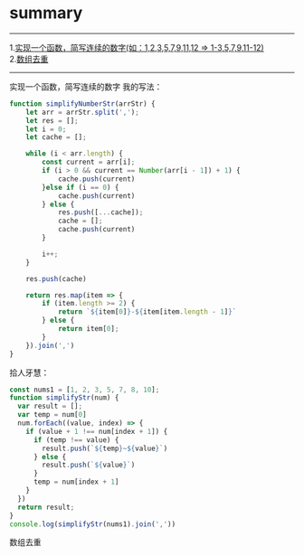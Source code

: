 # summary

---

1.[实现一个函数，简写连续的数字(如：1,2,3,5,7,9,11,12  => 1-3,5,7,9,11-12)](#1)  
2.[数组去重](#2)

---

<a id="1">实现一个函数，简写连续的数字</a>
我的写法：
```javascript
function simplifyNumberStr(arrStr) {
    let arr = arrStr.split(',');
    let res = [];
    let i = 0;
    let cache = [];

    while (i < arr.length) {
        const current = arr[i];
        if (i > 0 && current == Number(arr[i - 1]) + 1) {
            cache.push(current)
        }else if (i == 0) {
            cache.push(current)
        } else {
            res.push([...cache]);
            cache = [];
            cache.push(current)
        }

        i++;
    }

    res.push(cache)

    return res.map(item => {
        if (item.length >= 2) {
            return `${item[0]}-${item[item.length - 1]}`
        } else {
            return item[0];
        }
    }).join(',')
}
```

拾人牙慧：

```javascript
const nums1 = [1, 2, 3, 5, 7, 8, 10];
function simplifyStr(num) {
  var result = [];
  var temp = num[0]
  num.forEach((value, index) => {
    if (value + 1 !== num[index + 1]) {
      if (temp !== value) {
        result.push(`${temp}~${value}`)
      } else {
        result.push(`${value}`)
      }
      temp = num[index + 1]
    }
  })
  return result;
}
console.log(simplifyStr(nums1).join(','))
```

<a id="2">数组去重</a>
